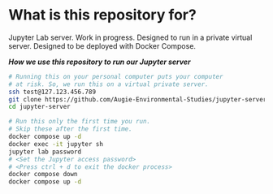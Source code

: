 # What is this repository for?

Jupyter Lab server. Work in progress.
Designed to run in a private virtual server.
Designed to be deployed with Docker Compose.

***How we use this repository to run our Jupyter server***<br>
```bash
# Running this on your personal computer puts your computer
# at risk. So, we run this on a virtual private server.
ssh test@127.123.456.789
git clone https://github.com/Augie-Environmental-Studies/jupyter-server.git
cd jupyter-server

# Run this only the first time you run.
# Skip these after the first time.
docker compose up -d
docker exec -it jupyter sh
jupyter lab password
# <Set the Jupyter access password>
# <Press ctrl + d to exit the docker process>
docker compose down
docker compose up -d
```

<br>
<br>
